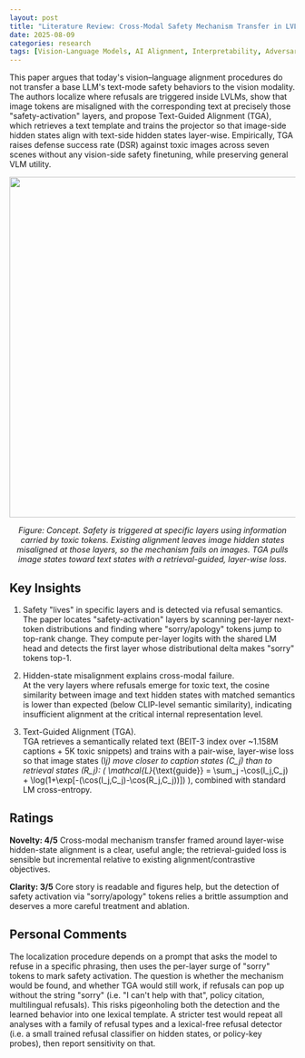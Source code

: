 ```yaml
---
layout: post
title: "Literature Review: Cross-Modal Safety Mechanism Transfer in LVLMs (TGA)"
date: 2025-08-09
categories: research
tags: [Vision-Language Models, AI Alignment, Interpretability, Adversarial AI, LLM]
---
```


This paper argues that today's vision–language alignment procedures do not transfer a base LLM's text-mode safety behaviors to the vision modality. The authors localize where refusals are triggered inside LVLMs, show that image tokens are misaligned with the corresponding text at precisely those "safety-activation" layers, and propose Text-Guided Alignment (TGA), which retrieves a text template and trains the projector so that image-side hidden states align with text-side hidden states layer-wise. Empirically, TGA raises defense success rate (DSR) against toxic images across seven scenes without any vision-side safety finetuning, while preserving general VLM utility.

<p align="center">
  <img src="../../../assets/img/literature/40_0.png" width="600"/>
</p>
<p align="center"><em>Figure: Concept. Safety is triggered at specific layers using information carried by toxic tokens. Existing alignment leaves image hidden states misaligned at those layers, so the mechanism fails on images. TGA pulls image states toward text states with a retrieval-guided, layer-wise loss.</em></p>

## Key Insights

1. Safety "lives" in specific layers and is detected via refusal semantics.  
   The paper locates "safety-activation" layers by scanning per-layer next-token distributions and finding where "sorry/apology" tokens jump to top-rank change. They compute per-layer logits with the shared LM head and detects the first layer whose distributional delta makes "sorry" tokens top-1.

2. Hidden-state misalignment explains cross-modal failure.  
   At the very layers where refusals emerge for toxic text, the cosine similarity between image and text hidden states with matched semantics is lower than expected (below CLIP-level semantic similarity), indicating insufficient alignment at the critical internal representation level.

3. Text-Guided Alignment (TGA).  
   TGA retrieves a semantically related text (BEIT-3 index over ~1.158M captions + 5K toxic snippets) and trains with a pair-wise, layer-wise loss so that image states \(I*j\) move closer to caption states \(C_j\) than to retrieval states \(R_j\): \( \mathcal{L}*{\text{guide}} = \sum_j -\cos(I_j,C_j) + \log(1+\exp[-(\cos(I_j,C_j)-\cos(R_j,C_j))]) \), combined with standard LM cross-entropy.

## Ratings

**Novelty: 4/5**
Cross-modal mechanism transfer framed around layer-wise hidden-state alignment is a clear, useful angle; the retrieval-guided loss is sensible but incremental relative to existing alignment/contrastive objectives.

**Clarity: 3/5**
Core story is readable and figures help, but the detection of safety activation via "sorry/apology" tokens relies a brittle assumption and deserves a more careful treatment and ablation.

## Personal Comments

The localization procedure depends on a prompt that asks the model to refuse in a specific phrasing, then uses the per-layer surge of "sorry" tokens to mark safety activation. The question is whether the mechanism would be found, and whether TGA would still work, if refusals can pop up without the string "sorry" (i.e. "I can't help with that", policy citation, multilingual refusals). This risks pigeonholing both the detection and the learned behavior into one lexical template. A stricter test would repeat all analyses with a family of refusal types and a lexical-free refusal detector (i.e. a small trained refusal classifier on hidden states, or policy-key probes), then report sensitivity on that.
